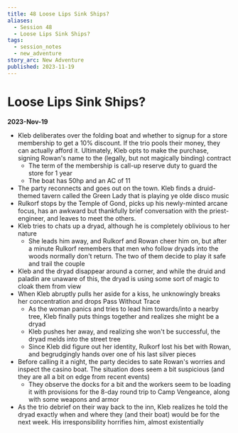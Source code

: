 ```yaml
---
title: 48 Loose Lips Sink Ships?
aliases:
  - Session 48
  - Loose Lips Sink Ships?
tags:
  - session_notes
  - new_adventure
story_arc: New Adventure
published: 2023-11-19
---
```

# Loose Lips Sink Ships?
**2023-Nov-19**

- Kleb deliberates over the folding boat and whether to signup for a store membership to get a 10% discount. If the trio pools their money, they can actually afford it. Ultimately, Kleb opts to make the purchase, signing Rowan's name to the (legally, but not magically binding) contract
	- The term of the membership is call-up reserve duty to guard the store for 1 year
	- The boat has 50hp and an AC of 11
- The party reconnects and goes out on the town. Kleb finds a druid-themed tavern called the Green Lady that is playing ye olde disco music
- Rulkorf stops by the Temple of Gond, picks up his newly-minted arcane focus, has an awkward but thankfully brief conversation with the priest-engineer, and leaves to meet the others.
- Kleb tries to chats up a dryad, although he is completely oblivious to her nature
	- She leads him away, and Rulkorf and Rowan cheer him on, but after a minute Rulkorf remembers that men who follow dryads into the woods normally don't return. The two of them decide to play it safe and trail the couple
- Kleb and the dryad disappear around a corner, and while the druid and paladin are unaware of this, the dryad is using some sort of magic to cloak them from view
- When Kleb abruptly pulls her aside for a kiss, he unknowingly breaks her concentration and drops Pass Without Trace
	- As the woman panics and tries to lead him towards/into a nearby tree, Kleb finally puts things together and realizes she might be a dryad
	- Kleb pushes her away, and realizing she won't be successful, the dryad melds into the street tree
	- Since Kleb did figure out her identity, Rulkorf lost his bet with Rowan, and begrudgingly hands over one of his last silver pieces
- Before calling it a night, the party decides to sate Rowan's worries and inspect the casino boat. The situation does seem a bit suspicious (and they are all a bit on edge from recent events)
	- They observe the docks for a bit and the workers seem to be loading it with provisions for the 8-day round trip to Camp Vengeance, along with some weapons and armor
- As the trio debrief on their way back to the inn, Kleb realizes he told the dryad exactly when and where they (and their boat) would be for the next week. His irresponsibility horrifies him, almost existentially